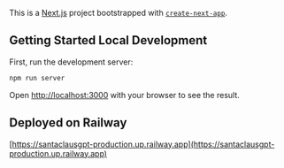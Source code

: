 This is a [Next.js](https://nextjs.org) project bootstrapped
with [`create-next-app`](https://nextjs.org/docs/app/api-reference/cli/create-next-app).

## Getting Started Local Development

First, run the development server:

```bash
npm run server
```

Open [http://localhost:3000](http://localhost:3000) with your browser to see the result.

## Deployed on Railway

[https://santaclausgpt-production.up.railway.app](https://santaclausgpt-production.up.railway.app)
